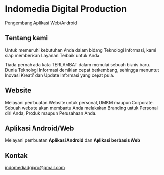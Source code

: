 # Indomedia Digital Production

Pengembang Aplikasi Web/Android


## Tentang kami

Untuk memenuhi kebutuhan Anda dalam bidang Teknologi Informasi, kami siap memberikan Layanan Terbaik untuk Anda

Tiada pernah ada kata TERLAMBAT dalam memulai sebuah bisnis baru. Dunia Teknologi Informasi demikian cepat berkembang, sehingga menuntut Inovasi Kreatif dan Update Informasi yang cepat pula.

## Website
Melayani pembuatan Website untuk personal, UMKM maupun Corporate. Sebuah website akan membantu Anda melakukan Branding untuk Personal diri Anda, Produk maupun Perusahaan Anda.

## Aplikasi Android/Web
Melayani pembuatan **Aplikasi Android** dan **Aplikasi berbasis Web**

## Kontak 
[indomediadgipro@gmail.com](https://gmail.com/)
